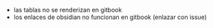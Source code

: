 - las tablas no se renderizan en gitbook
- los enlaces de obsidian no funcionan en gitbook (enlazar con issue)